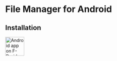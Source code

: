 # File Manager for Android

## Installation

<a href="https://f-droid.org/repository/browse/?fdid=com.michaldabski.filemanager">
  <img alt="Android app on F-Droid" src="https://upload.wikimedia.org/wikipedia/commons/b/b7/F-Droid_Logo_2.svg" height="60" />
</a>